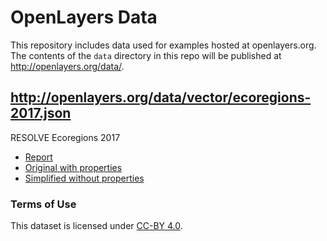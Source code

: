 # OpenLayers Data

This repository includes data used for examples hosted at openlayers.org.  The contents of the `data` directory in this repo will be published at http://openlayers.org/data/.

## http://openlayers.org/data/vector/ecoregions-2017.json

RESOLVE Ecoregions 2017

 * [Report](https://academic.oup.com/bioscience/article/67/6/534/3102935)
 * [Original with properties](https://storage.googleapis.com/teow2016/Ecoregions2017.zip)
 * [Simplified without properties](https://ecoregions.appspot.com/ecoregions2017c.json)

### Terms of Use

This dataset is licensed under [CC-BY 4.0](https://creativecommons.org/licenses/by/4.0/).
